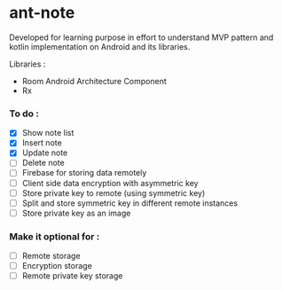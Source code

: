 # ant-note

Developed for learning purpose in effort to understand MVP pattern and kotlin implementation on Android and its libraries.

Libraries :
- Room Android Architecture Component
- Rx

### To do :
- [x] Show note list
- [x] Insert note
- [x] Update note
- [ ] Delete note
- [ ] Firebase for storing data remotely
- [ ] Client side data encryption with asymmetric key
- [ ] Store private key to remote (using symmetric key)
- [ ] Split and store symmetric key in different remote instances 
- [ ] Store private key as an image

### Make it optional for :
- [ ] Remote storage
- [ ] Encryption storage
- [ ] Remote private key storage
